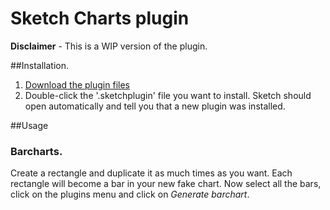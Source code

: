 
# Sketch Charts plugin

**Disclaimer** - This is a WIP version of the plugin. 

##Installation.
1. [Download the plugin files]()
2. Double-click the '.sketchplugin' file you want to install. Sketch should open automatically and tell you that a new plugin was installed.

##Usage

### Barcharts.
Create a rectangle and duplicate it as much times as you want. Each rectangle will become a bar in your new fake chart. Now select all the bars, click on the plugins menu and click on _Generate barchart_.
